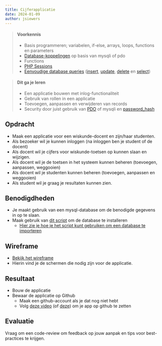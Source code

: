 ```yaml
---
title: Cijferapplicatie
date: 2024-01-09
author: jsiewers
---
```



> #### Voorkennis
> * Basis programmeren; variabelen, if-else, arrays, loops, functions en parameters
> * [Database-koppelingen](https://phpdelusions.net/pdo) op basis van mysqli of pdo
> * Functions
> * [PHP Sessions](https://www.edutorial.nl/php/sessions/)
> * [Eenvoudige database queries](https://www.edutorial.nl/dbq/eenvoudige-queries/) ([insert](https://www.edutorial.nl/dbq/database-maken/#records-toevoegen), [update](https://www.edutorial.nl/dbq/database-maken/#records-updaten), [delete](https://www.edutorial.nl/dbq/database-maken/#records-verwijderen) en [select](https://www.edutorial.nl/dbq/gegevens-filteren/))

> #### Dit ga je leren
> * Een applicatie bouwen met inlog-functionaliteit
> * Gebruik van rollen in een applicatie
> * Toevoegen, aanpassen en verwijderen van records 
> * Security door juist gebruik van [PDO](https://phpdelusions.net/pdo) of mysqli en [password_hash](https://stackoverflow.com/questions/30279321/how-to-use-phps-password-hash-to-hash-and-verify-passwords)


## Opdracht
* Maak een applicatie voor een wiskunde-docent en zijn/haar studenten. 
* Als bezoeker wil je kunnen inloggen (na inloggen ben je student of de docent)
* Als docent wil je cijfers voor wiskunde-toetsen op kunnen slaan en wijzigen.
* Als docent wil je de toetsen in het systeem kunnen beheren (toevoegen, aanpassen, weggooien)
* Als docent wil je studenten kunnen beheren (toevoegen, aanpassen en weggooien)
* Als student wil je graag je resultaten kunnen zien.

## Benodigdheden
* Je maakt gebruik van een mysql-database om de benodigde gegevens in op te slaan.
* Maak gebruik van [dit script](https://static.edutorial.nl/php/cijferapp/cijferapp.sql) om de database te installeren
    * [Hier zie je hoe je het script kunt gebruiken om een database te importeren](https://www.edutorial.nl/dbq/installeren/)

## Wireframe
* [Bekijk het wireframe](https://docs.google.com/document/d/1BHwjlnTkOliX98WmOJm3oVjL2K1GJUmU6N1TRsvYa5g/edit?usp=sharing)
* Hierin vind je de schermen die nodig zijn voor de applicatie.

## Resultaat
* Bouw de applicatie
* Bewaar de applicatie op Github
    * Maak een github-account als je dat nog niet hebt
    * Volg [deze video](https://www.youtube.com/watch?v=i_23KUAEtUM) (of [deze](https://www.youtube.com/watch?v=HkdAHXoRtos)) om je app op github te zetten

## Evaluatie
Vraag om een code-review om feedback op jouw aanpak en tips voor best-practices te krijgen.<br>
